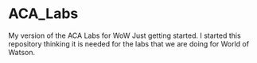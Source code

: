 # ACA_Labs
My version of the ACA Labs for WoW
Just getting started.  I started this repository thinking it is needed for the labs that we are doing for World of Watson.
